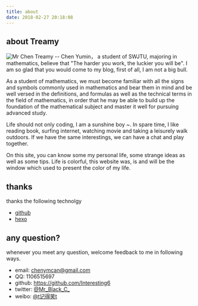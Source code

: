 ```yaml
---
title: about
date: 2018-02-27 20:18:08
---
```


## about Treamy
![Mr Chen](https://avatars2.githubusercontent.com/u/22903497?s=460&v=4)
Treamy -- Chen Yumin， a student of SWJTU, majoring in mathematics, believe that "The harder you work, the luckier you will be".
I am so glad that you would come to my blog, first of all, I am not a big bull.

As a student of mathematics, we must become familiar with all the signs and symbols commonly used in mathematics and bear them in mind and be well versed in the definitions, and formulas as well as the technical terms in the field of mathematics, in order that he may be able to build up the foundation of the mathematical subject and master it well for pursuing advanced study.

Life should not only coding, I am a sunshine boy ~. In spare time, I like reading book, surfing internet, watching movie and taking a leisurely walk outdoors. If we have the same interestings, we can have a chat and play together.

On this site, you can know some my personal life, some strange ideas as well as some tips. Life is colorful, this website was, is and will be the window which used to present the color of my life.



## thanks
thanks the following technolgy

* [github](https://github.com/)
* [hexo](https://hexo.io/)



## any question?
whenever you meet any question, welcome feedback to me in following ways.

* email: chenymcan@gmail.com
* QQ: 1106515697
* github: https://github.com/Interesting6
* twitter: [@Mr_Black_C_](http://twitter.com/Mr_Black_C_)
* weibo: [@t记得笑t](http://weibo.com/chenymcan)

